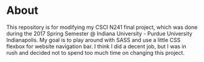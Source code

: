 # About

This repository is for modifying my CSCI N241 final project, which was 
done during the 2017 Spring Semester @ Indiana University - Purdue 
University Indianapolis. My goal is to play around with SASS and use a 
little CSS flexbox for website navigation bar. I think I did a decent 
job, but I was in rush and decided not to spend too much time on 
changing this project.
